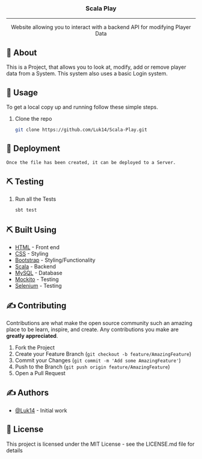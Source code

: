 <h3 align="center">Scala Play</h3>

---

<p align="center">Website allowing you to interact with a backend API for modifying Player Data
    <br> 
</p>

## 🧐 About
This is a Project, that allows you to look at, modify, add or remove player data from a System. This system also uses a basic Login system. 

## 🎈 Usage
To get a local copy up and running follow these simple steps.

1. Clone the repo
   ```sh
   git clone https://github.com/Luk14/Scala-Play.git
   ```

## 🚀 Deployment
    
    Once the file has been created, it can be deployed to a Server. 
    
## ⛏️ Testing

1. Run all the Tests
   ```sh
   sbt test
   ```
    
## ⛏️ Built Using
- [HTML](https://html.spec.whatwg.org/) - Front end
- [CSS](https://www.w3.org/TR/CSS/#css) - Styling
- [Bootstrap](https://getbootstrap.com/) - Styling/Functionality
- [Scala](https://scala-lang.org/) - Backend
- [MySQL](https://www.mysql.com/) - Database
- [Mockito](https://site.mockito.org/) - Testing
- [Selenium](https://www.browserstack.com/selenium) - Testing

## ✍️ Contributing

Contributions are what make the open source community such an amazing place to be learn, inspire, and create. Any contributions you make are **greatly appreciated**.

1. Fork the Project
2. Create your Feature Branch (`git checkout -b feature/AmazingFeature`)
3. Commit your Changes (`git commit -m 'Add some AmazingFeature'`)
4. Push to the Branch (`git push origin feature/AmazingFeature`)
5. Open a Pull Request

## ✍️ Authors
- [@Luk14](https://github.com/Luk14) - Initial work

## 📝 License
This project is licensed under the MIT License - see the LICENSE.md file for details
